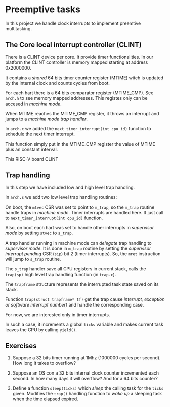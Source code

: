 # Preemptive tasks

In this project we handle clock interrupts to implement preemtive multitasking.

## The Core local interrupt controller (CLINT)

There is a CLINT device per core. It provide timer functionalities.
In our platform the CLINT controller is memory mapped starting at address
0x2000000.

It contains a *shared* 64 bits timer counter register (MTIME) witch is updated
by the internal clock and counts cycles from boot.

For each hart there is a 64 bits comparator register (MTIME_CMP). See `arch.h`
to see memory mapped addresses. This registes only can be accesed in *machine
mode*.

When MTIME reaches the MTIME_CMP register, it throws an interrupt and jumps to a
*machine mode trap handler*.

In `arch.c` we added the `next_timer_interrupt(int cpu_id)` function to schedule
the next timer interrupt.

This function simply put in the MTIME_CMP register the value of MTIME plus an
constant interval.

This RISC-V board CLINT 

## Trap handling

In this step we have included low and high level trap handling.

In `arch.s` we add two low level trap handling routines:

On boot, the `mtvec` CSR was set to point to `m_trap`, so the `m_trap` routine
handle traps in *machine mode*. Timer interrupts are handled here.
It just call to `next_timer_interrupt(int cpu_id)` function.

Also, on boot each hart was set to handle other interrupts in *supervisor mode*
by setting `stvec` to `s_trap`.

A trap handler running in machine mode can *delegate* trap handling to
*supervisor mode*. It is done in `m_trap` routine by setting the *supervisor
interrupt pending* CSR (`sip`) bit 2 (timer interrupts). So, the `mret`
instruction will jump to `s_trap` routine.

The `s_trap` handler save all CPU registers in current stack, calls the
`trap(sp)` high level trap handling function (in `trap.c`).

The `trapframe` structure represents the interrupted task state saved on its
stack.

Function `trap(struct trapframe* tf)` get the trap cause
*interrupt, exception or software interrupt number)* and handle the
corresponding case.

For now, we are interested only in timer interrupts.

In such a case, it increments a global `ticks` variable and makes current task
leaves the CPU by calling `yield()`.

## Exercises

1. Suppose a 32 bits timer running at 1Mhz (1000000 cycles per second). How long
it takes to overflow?


2. Suppose an OS con a 32 bits internal clock counter incremented each second.
In how many days it will overflow? And for a 64 bits counter?

3. Define a function `sleep(ticks)` which *sleep* the calling task for the
`ticks` given. Modifies the `trap()` handling function to *wake up* a sleeping
task when the time elapsed expired.

